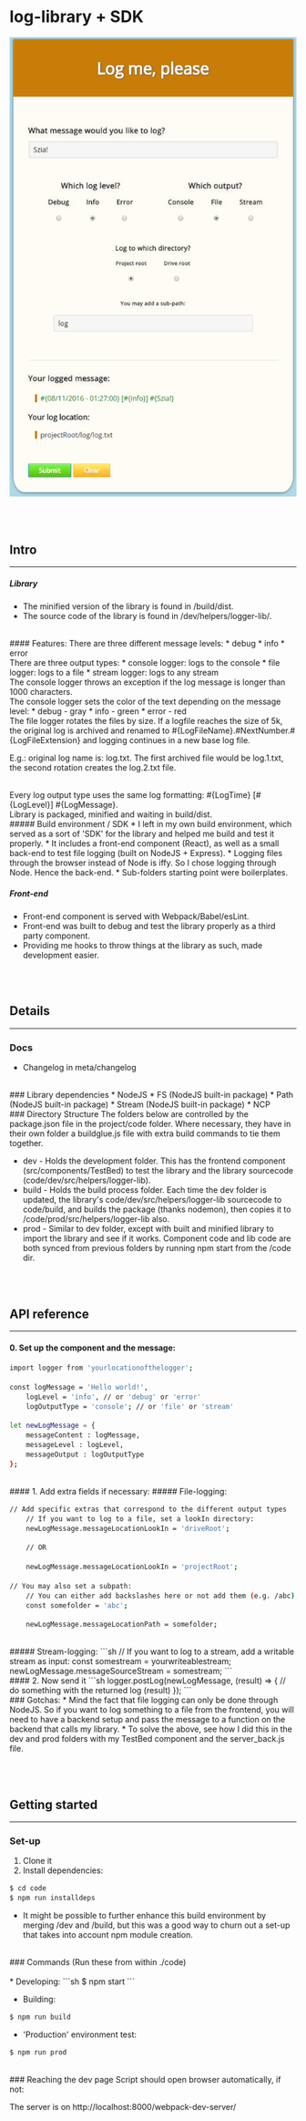 # log-library + SDK

![Screenshot of the front-end component](/meta/screenshot.png?raw=true "Front-end component screenshot")

<br /><br />
## Intro
------
##### Library
* The minified version of the library is found in /build/dist.
* The source code of the library is found in /dev/helpers/logger-lib/.

<br />
#### Features:
There are three different message levels:
* debug
* info
* error 

<br />
There are three output types:
* console logger: logs to the console
* file logger: logs to a file
* stream logger: logs to any stream

<br />
The console logger throws an exception if the log message is longer than 1000 characters. 
<br />
The console logger sets the color of the text depending on the message level:
* debug - gray
* info - green
* error - red

<br />
The file logger rotates the files by size. 
If a logfile reaches the size of 5k, the original log is archived and renamed to #{LogFileName}.#NextNumber.#{LogFileExtension} and logging continues in a new base log file.

E.g.: original log name is: log.txt. The first archived file would be log.1.txt, the second rotation creates the log.2.txt file.

<br />
Every log output type uses the same log formatting: #{LogTime} [#{LogLevel}] #{LogMessage}.

<br />
Library is packaged, minified and waiting in build/dist.

<br />
##### Build environment / SDK
* I left in my own build environment, which served as a sort of 'SDK' for the  library and helped me build and test it properly.
* It includes a front-end component (React), as well as a small back-end to test file logging (built on NodeJS + Express). 
* Logging files through the browser instead of Node is iffy. So I chose logging through Node. Hence the back-end.
* Sub-folders starting point were boilerplates.
<br />

##### Front-end
* Front-end component is served with Webpack/Babel/esLint.
* Front-end was built to debug and test the library properly as a third party component. 
* Providing me hooks to throw things at the library as such, made development easier.

<br /><br />
## Details
------
### Docs
* Changelog in meta/changelog

<br />
### Library dependencies
* NodeJS
* FS (NodeJS built-in package)
* Path (NodeJS built-in package)
* Stream (NodeJS built-in package)
* NCP

<br />
### Directory Structure
The folders below are controlled by the package.json file in the project/code folder. Where necessary, they have in their own folder a buildglue.js file with extra build commands to tie them together.

* dev - Holds the development folder. This has the frontend component (src/components/TestBed) to test the library and the library sourcecode (code/dev/src/helpers/logger-lib).
* build - Holds the build process folder. Each time the dev folder is updated, the library's code/dev/src/helpers/logger-lib sourcecode to code/build, and builds the package (thanks nodemon), then copies it to /code/prod/src/helpers/logger-lib also.
* prod - Similar to dev folder, except with built and minified library to import the library and see if it works. Component code and lib code are both synced from previous folders by running npm start from the /code dir.

<br /><br />
## API reference
------
#### 0. Set up the component and the message:

```sh
import logger from 'yourlocationofthelogger';

const logMessage = 'Hello world!',
    logLevel = 'info', // or 'debug' or 'error'
    logOutputType = 'console'; // or 'file' or 'stream'
    
let newLogMessage = {
	messageContent : logMessage,
	messageLevel : logLevel,
	messageOutput : logOutputType
};
```

<br />
#### 1. Add extra fields if necessary:
##### File-logging:

```sh
// Add specific extras that correspond to the different output types
	// If you want to log to a file, set a lookIn directory:
	newLogMessage.messageLocationLookIn = 'driveRoot';
		
	// OR
		
	newLogMessage.messageLocationLookIn = 'projectRoot';

// You may also set a subpath:
	// You can either add backslashes here or not add them (e.g. /abc), the library can handle both
	const somefolder = 'abc';
	
	newLogMessage.messageLocationPath = somefolder;
```

<br />
##### Stream-logging:
```sh
// If you want to log to a stream, add a writable stream as input:
const somestream = yourwriteablestream;
newLogMessage.messageSourceStream = somestream;
```

<br />
#### 2. Now send it
```sh
logger.postLog(newLogMessage, (result) => {
	// do something with the returned log (result)
});
```
<br />
### Gotchas:
* Mind the fact that file logging can only be done through NodeJS. So if you want to log something to a file from the frontend, you will need to have a backend setup and pass the message to a function on the backend that calls my library. 
* To solve the above, see how I did this in the dev and prod folders with my TestBed component and the server_back.js file.

<br /><br />
## Getting started
------
### Set-up
1. Clone it
2. Install dependencies: 

```sh
$ cd code
$ npm run installdeps
```

* It might be possible to further enhance this build environment by merging /dev and /build,
but this was a good way to churn out a set-up that takes into account npm module creation.

<br />
### Commands
(Run these from within ./code)
<br /><br />
* Developing: 
```sh
$ npm start
```

* Building:
```sh
$ npm run build
```

* 'Production' environment test:
```sh
$ npm run prod
```

<br />
### Reaching the dev page
Script should open browser automatically, if not:

The server is on http://localhost:8000/webpack-dev-server/